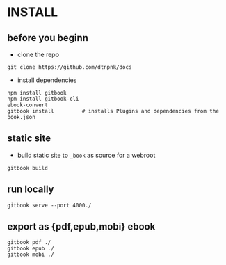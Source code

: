 # INSTALL


## before you beginn
- clone the repo
```
git clone https://github.com/dtnpnk/docs
```

- install dependencies
```
npm install gitbook
npm install gitbook-cli
ebook-convert
gitbook install         # installs Plugins and dependencies from the book.json
```

## static site 
- build static site to `_book` as source for a webroot
```
gitbook build
```

## run locally 
```
gitbook serve --port 4000./
```


## export as {pdf,epub,mobi} ebook
```
gitbook pdf ./
gitbook epub ./
gitbook mobi ./
```
